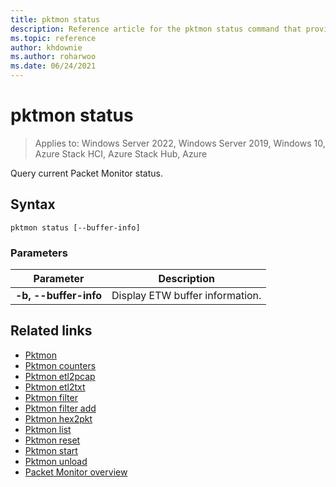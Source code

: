 ```yaml
---
title: pktmon status
description: Reference article for the pktmon status command that provides a listing of parameters and what they do.
ms.topic: reference
author: khdownie
ms.author: roharwoo
ms.date: 06/24/2021
---
```


# pktmon status

>Applies to: Windows Server 2022, Windows Server 2019, Windows 10, Azure Stack HCI, Azure Stack Hub, Azure

Query current Packet Monitor status.

## Syntax

```
pktmon status [--buffer-info]
```

### Parameters

| **Parameter** | **Description** |
| ------------- | --------------- |
| **-b, --buffer-info** | Display ETW buffer information. |

## Related links

- [Pktmon](pktmon.md)
- [Pktmon counters](pktmon-counters.md)
- [Pktmon etl2pcap](pktmon-etl2pcap.md)
- [Pktmon etl2txt](pktmon-etl2txt.md)
- [Pktmon filter](pktmon-filter.md)
- [Pktmon filter add](pktmon-filter-add.md)
- [Pktmon hex2pkt](pktmon-hex2pkt.md)
- [Pktmon list](pktmon-list.md)
- [Pktmon reset](pktmon-reset.md)
- [Pktmon start](pktmon-start.md)
- [Pktmon unload](pktmon-unload.md)
- [Packet Monitor overview](/windows-server/networking/technologies/pktmon/pktmon)
